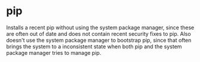 pip
===

Installs a recent pip without using the system package manager, since these are often out of date and does not contain recent security fixes to pip. Also doesn't use the system package manager to bootstrap pip, since that often brings the system to a inconsistent state when both pip and the system package manager tries to manage pip.
